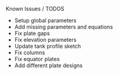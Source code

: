 Known Issues / TODOS

- Setup global parameters
- Add missing parameters and equations
- Fix plate gaps
- Fix elevation parameters
- Update tank profile sketch
- Fix columns
- Fix equator plates
- Add different plate designs
